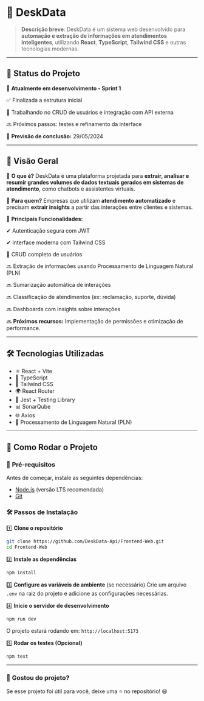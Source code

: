 # 🚀 DeskData

> **Descrição breve**: DeskData é um sistema web desenvolvido para **automação e extração de informações em atendimentos inteligentes**, utilizando **React**, **TypeScript**, **Tailwind CSS** e outras tecnologias modernas.

---

## 📌 Status do Projeto

🚀 **Atualmente em desenvolvimento - Sprint 1**

✅ Finalizada a estrutura inicial

🔄 Trabalhando no CRUD de usuários e integração com API externa

🔜 Próximos passos: testes e refinamento da interface

📅 **Previsão de conclusão:** 29/05/2024

---

## 🎨 Visão Geral

🔹 **O que é?**
DeskData é uma plataforma projetada para **extrair, analisar e resumir grandes volumes de dados textuais gerados em sistemas de atendimento**, como chatbots e assistentes virtuais.

🔹 **Para quem?**
Empresas que utilizam **atendimento automatizado** e precisam **extrair insights** a partir das interações entre clientes e sistemas.

🔹 **Principais Funcionalidades:**

✔ Autenticação segura com JWT

✔ Interface moderna com Tailwind CSS

🔄 CRUD completo de usuários

🔜 Extração de informações usando Processamento de Linguagem Natural (PLN)

🔜 Sumarização automática de interações

🔜 Classificação de atendimentos (ex: reclamação, suporte, dúvida)

🔜 Dashboards com insights sobre interações

🔜 **Próximos recursos:** Implementação de permissões e otimização de performance.

---

## 🛠 Tecnologias Utilizadas

- ⚛️ React + Vite
- 📜 TypeScript
- 🎨 Tailwind CSS
- 🌍 React Router
- 🧪 Jest + Testing Library
- 📊 SonarQube
- 🌐 Axios
- 🤖 Processamento de Linguagem Natural (PLN)

---

## 🚀 Como Rodar o Projeto

### 🔧 **Pré-requisitos**
Antes de começar, instale as seguintes dependências:

- [Node.js](https://nodejs.org/) (versão LTS recomendada)
- [Git](https://git-scm.com/)

### 🛠 **Passos de Instalação**

1️⃣ **Clone o repositório**
```sh
git clone https://github.com/DeskData-Api/Frontend-Web.git
cd Frontend-Web
```

2️⃣ **Instale as dependências**
```sh
npm install
```

3️⃣ **Configure as variáveis de ambiente** (se necessário) Crie um arquivo `.env` na raiz do projeto e adicione as configurações necessárias.

4️⃣ **Inicie o servidor de desenvolvimento**
```sh
npm run dev
```
O projeto estará rodando em: `http://localhost:5173`

5️⃣ **Rodar os testes (Opcional)**
```sh
npm test
```

---

### 🎯 **Gostou do projeto?**

Se esse projeto foi útil para você, deixe uma ⭐ no repositório! 😃

